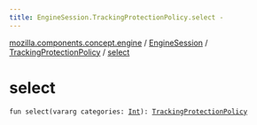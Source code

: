 ```yaml
---
title: EngineSession.TrackingProtectionPolicy.select - 
---
```


[mozilla.components.concept.engine](../../index.html) / [EngineSession](../index.html) / [TrackingProtectionPolicy](index.html) / [select](./select.html)

# select

`fun select(vararg categories: `[`Int`](https://kotlinlang.org/api/latest/jvm/stdlib/kotlin/-int/index.html)`): `[`TrackingProtectionPolicy`](index.html)